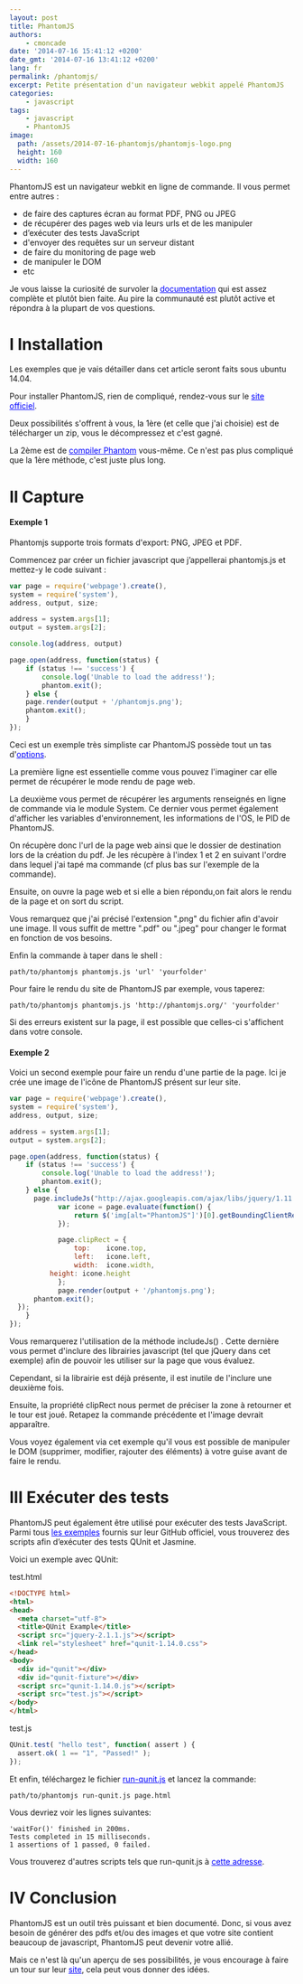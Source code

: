 ```yaml
---
layout: post
title: PhantomJS
authors:
    - cmoncade
date: '2014-07-16 15:41:12 +0200'
date_gmt: '2014-07-16 13:41:12 +0200'
lang: fr
permalink: /phantomjs/
excerpt: Petite présentation d'un navigateur webkit appelé PhantomJS
categories:
    - javascript
tags:
    - javascript
    - PhantomJS
image:
  path: /assets/2014-07-16-phantomjs/phantomjs-logo.png
  height: 160
  width: 160
---
```

PhantomJS est un navigateur webkit en ligne de commande. Il vous permet entre autres :

*   de faire des captures écran au format PDF, PNG ou JPEG
*   de récupérer des pages web via leurs urls et de les manipuler
*   d’exécuter des tests JavaScript
*   d'envoyer des requêtes sur un serveur distant
*   de faire du monitoring de page web
*   de manipuler le DOM
*   etc

Je vous laisse la curiosité de survoler la <a href="http://phantomjs.org/documentation/" rel="nofollow noreferrer" style="color:#0000ff;">documentation</a> qui est assez complète et plutôt bien faite. Au pire la communauté est plutôt active et répondra à la plupart de vos questions.

# I Installation

Les exemples que je vais détailler dans cet article seront faits sous ubuntu 14.04.

Pour installer PhantomJS, rien de compliqué, rendez-vous sur le <a href="http://phantomjs.org/download.html" rel="nofollow noreferrer" style="color:#0000ff;">site officiel</a>.

Deux possibilités s'offrent à vous, la 1ère (et celle que j'ai choisie) est de télécharger un zip, vous le décompressez et c'est gagné.

La 2ème est de <a href="http://phantomjs.org/build.html" rel="nofollow noreferrer" style="color:#0000ff;">compiler Phantom</a> vous-même. Ce n'est pas plus compliqué que la 1ère méthode, c'est juste plus long.

# II Capture

#### Exemple 1

Phantomjs supporte trois formats d'export: PNG, JPEG et PDF.

Commencez par créer un fichier javascript que j’appellerai phantomjs.js et mettez-y le code suivant :
```js
var page = require('webpage').create(),
system = require('system'), 
address, output, size;

address = system.args[1];
output = system.args[2];

console.log(address, output)

page.open(address, function(status) {
    if (status !== 'success') {
        console.log('Unable to load the address!');
        phantom.exit();
    } else {
    page.render(output + '/phantomjs.png');
    phantom.exit();
    }
});
```

Ceci est un exemple très simpliste car PhantomJS possède tout un tas d'<a href="http://phantomjs.org/api/webpage/" rel="nofollow noreferrer" style="color:#0000ff;">options</a>.

La première ligne est essentielle comme vous pouvez l'imaginer car elle permet de récupérer le mode rendu de page web.

La deuxième vous permet de récupérer les arguments renseignés en ligne de commande via le module System. Ce dernier vous permet également d'afficher les variables d'environnement, les informations de l'OS, le PID de PhantomJS.

On récupère donc l'url de la page web ainsi que le dossier de destination lors de la création du pdf. Je les récupère à l'index 1 et 2 en suivant l'ordre dans lequel j'ai tapé ma commande (cf plus bas sur l'exemple de la commande).

Ensuite, on ouvre la page web et si elle a bien répondu,on fait alors le rendu de la page et on sort du script.

Vous remarquez que j'ai précisé l'extension ".png" du fichier afin d'avoir une image. Il vous suffit de mettre ".pdf" ou ".jpeg" pour changer le format en fonction de vos besoins.

Enfin la commande à taper dans le shell :
```
path/to/phantomjs phantomjs.js 'url' 'yourfolder'
```

Pour faire le rendu du site de PhantomJS par exemple, vous taperez:
```
path/to/phantomjs phantomjs.js 'http://phantomjs.org/' 'yourfolder'
```

Si des erreurs existent sur la page, il est possible que celles-ci s'affichent dans votre console.

#### Exemple 2

Voici un second exemple pour faire un rendu d'une partie de la page. Ici je crée une image de l'icône de PhantomJS présent sur leur site.
```js
var page = require('webpage').create(),
system = require('system'),
address, output, size;

address = system.args[1];
output = system.args[2];

page.open(address, function(status) {
    if (status !== 'success') {
        console.log('Unable to load the address!');
        phantom.exit();
    } else {
      page.includeJs("http://ajax.googleapis.com/ajax/libs/jquery/1.11.1/jquery.min.js", function() {
            var icone = page.evaluate(function() {
                return $('img[alt="PhantomJS"]')[0].getBoundingClientRect();
            });

            page.clipRect = {
                top:    icone.top,
                left:   icone.left,
                width:  icone.width,
          height: icone.height
            };
            page.render(output + '/phantomjs.png');
      phantom.exit();
  });
    }
});
```

Vous remarquerez l'utilisation de la méthode includeJs() . Cette dernière vous permet d'inclure des librairies javascript (tel que jQuery dans cet exemple) afin de pouvoir les utiliser sur la page que vous évaluez.

Cependant, si la librairie est déjà présente, il est inutile de l'inclure une deuxième fois.

Ensuite, la propriété clipRect nous permet de préciser la zone à retourner et le tour est joué. Retapez la commande précédente et l'image devrait apparaître.

Vous voyez également via cet exemple qu'il vous est possible de manipuler le DOM (supprimer, modifier, rajouter des éléments) à votre guise avant de faire le rendu.

# III Exécuter des tests

PhantomJS peut également être utilisé pour exécuter des tests JavaScript. Parmi tous <a href="https://github.com/ariya/phantomjs/tree/master/examples" rel="nofollow noreferrer" style="color:#0000ff;">les exemples</a> fournis sur leur GitHub officiel, vous trouverez des scripts afin d’exécuter des tests QUnit et Jasmine.

Voici un exemple avec QUnit:

test.html
```html
<!DOCTYPE html>
<html>
<head>
  <meta charset="utf-8">
  <title>QUnit Example</title>
  <script src="jquery-2.1.1.js"></script>
  <link rel="stylesheet" href="qunit-1.14.0.css">
</head>
<body>
  <div id="qunit"></div>
  <div id="qunit-fixture"></div>
  <script src="qunit-1.14.0.js"></script>
  <script src="test.js"></script>
</body>
</html>
```

test.js
```js
QUnit.test( "hello test", function( assert ) {
  assert.ok( 1 == "1", "Passed!" );
});
```

Et enfin, téléchargez le fichier <a href="https://github.com/ariya/phantomjs/blob/master/examples/run-qunit.js" rel="nofollow noreferrer" style="color:#0000ff;">run-qunit.js</a> et lancez la commande:
```
path/to/phantomjs run-qunit.js page.html
```

Vous devriez voir les lignes suivantes:
```
'waitFor()' finished in 200ms.
Tests completed in 15 milliseconds.
1 assertions of 1 passed, 0 failed.
```

Vous trouverez d'autres scripts tels que run-qunit.js à <a href="https://github.com/jonkemp/qunit-phantomjs-runner" rel="nofollow noreferrer" style="color:#0000ff;">cette adresse</a>.

# IV Conclusion

PhantomJS est un outil très puissant et bien documenté. Donc, si vous avez besoin de générer des pdfs et/ou des images et que votre site contient beaucoup de javascript, PhantomJS peut devenir votre allié.

Mais ce n'est là qu'un aperçu de ses possibilités, je vous encourage à faire un tour sur leur <a href="http://phantomjs.org/examples/index.html" rel="nofollow noreferrer" style="color:#0000ff;">site</a>, cela peut vous donner des idées.